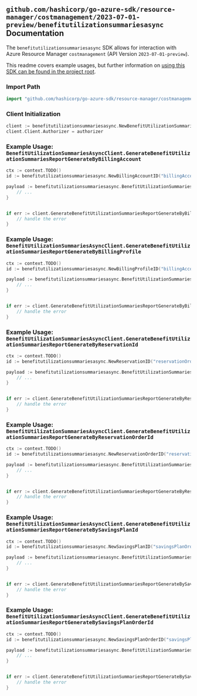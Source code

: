 
## `github.com/hashicorp/go-azure-sdk/resource-manager/costmanagement/2023-07-01-preview/benefitutilizationsummariesasync` Documentation

The `benefitutilizationsummariesasync` SDK allows for interaction with Azure Resource Manager `costmanagement` (API Version `2023-07-01-preview`).

This readme covers example usages, but further information on [using this SDK can be found in the project root](https://github.com/hashicorp/go-azure-sdk/tree/main/docs).

### Import Path

```go
import "github.com/hashicorp/go-azure-sdk/resource-manager/costmanagement/2023-07-01-preview/benefitutilizationsummariesasync"
```


### Client Initialization

```go
client := benefitutilizationsummariesasync.NewBenefitUtilizationSummariesAsyncClientWithBaseURI("https://management.azure.com")
client.Client.Authorizer = authorizer
```


### Example Usage: `BenefitUtilizationSummariesAsyncClient.GenerateBenefitUtilizationSummariesReportGenerateByBillingAccount`

```go
ctx := context.TODO()
id := benefitutilizationsummariesasync.NewBillingAccountID("billingAccountId")

payload := benefitutilizationsummariesasync.BenefitUtilizationSummariesRequest{
	// ...
}


if err := client.GenerateBenefitUtilizationSummariesReportGenerateByBillingAccountThenPoll(ctx, id, payload); err != nil {
	// handle the error
}
```


### Example Usage: `BenefitUtilizationSummariesAsyncClient.GenerateBenefitUtilizationSummariesReportGenerateByBillingProfile`

```go
ctx := context.TODO()
id := benefitutilizationsummariesasync.NewBillingProfileID("billingAccountId", "billingProfileId")

payload := benefitutilizationsummariesasync.BenefitUtilizationSummariesRequest{
	// ...
}


if err := client.GenerateBenefitUtilizationSummariesReportGenerateByBillingProfileThenPoll(ctx, id, payload); err != nil {
	// handle the error
}
```


### Example Usage: `BenefitUtilizationSummariesAsyncClient.GenerateBenefitUtilizationSummariesReportGenerateByReservationId`

```go
ctx := context.TODO()
id := benefitutilizationsummariesasync.NewReservationID("reservationOrderId", "reservationId")

payload := benefitutilizationsummariesasync.BenefitUtilizationSummariesRequest{
	// ...
}


if err := client.GenerateBenefitUtilizationSummariesReportGenerateByReservationIdThenPoll(ctx, id, payload); err != nil {
	// handle the error
}
```


### Example Usage: `BenefitUtilizationSummariesAsyncClient.GenerateBenefitUtilizationSummariesReportGenerateByReservationOrderId`

```go
ctx := context.TODO()
id := benefitutilizationsummariesasync.NewReservationOrderID("reservationOrderId")

payload := benefitutilizationsummariesasync.BenefitUtilizationSummariesRequest{
	// ...
}


if err := client.GenerateBenefitUtilizationSummariesReportGenerateByReservationOrderIdThenPoll(ctx, id, payload); err != nil {
	// handle the error
}
```


### Example Usage: `BenefitUtilizationSummariesAsyncClient.GenerateBenefitUtilizationSummariesReportGenerateBySavingsPlanId`

```go
ctx := context.TODO()
id := benefitutilizationsummariesasync.NewSavingsPlanID("savingsPlanOrderId", "savingsPlanId")

payload := benefitutilizationsummariesasync.BenefitUtilizationSummariesRequest{
	// ...
}


if err := client.GenerateBenefitUtilizationSummariesReportGenerateBySavingsPlanIdThenPoll(ctx, id, payload); err != nil {
	// handle the error
}
```


### Example Usage: `BenefitUtilizationSummariesAsyncClient.GenerateBenefitUtilizationSummariesReportGenerateBySavingsPlanOrderId`

```go
ctx := context.TODO()
id := benefitutilizationsummariesasync.NewSavingsPlanOrderID("savingsPlanOrderId")

payload := benefitutilizationsummariesasync.BenefitUtilizationSummariesRequest{
	// ...
}


if err := client.GenerateBenefitUtilizationSummariesReportGenerateBySavingsPlanOrderIdThenPoll(ctx, id, payload); err != nil {
	// handle the error
}
```
